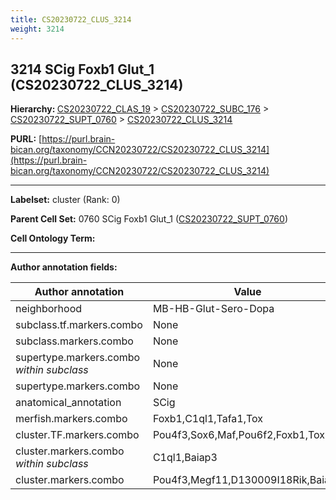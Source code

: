 ```yaml
---
title: CS20230722_CLUS_3214
weight: 3214
---
```

## 3214 SCig Foxb1 Glut_1 (CS20230722_CLUS_3214)
<b>Hierarchy: </b>
[CS20230722_CLAS_19](../CS20230722_CLAS_19) >
[CS20230722_SUBC_176](../CS20230722_SUBC_176) >
[CS20230722_SUPT_0760](../CS20230722_SUPT_0760) >
[CS20230722_CLUS_3214](../CS20230722_CLUS_3214)

**PURL:** [https://purl.brain-bican.org/taxonomy/CCN20230722/CS20230722_CLUS_3214](https://purl.brain-bican.org/taxonomy/CCN20230722/CS20230722_CLUS_3214)

---


**Labelset:** cluster (Rank: 0)

**Parent Cell Set:** 0760 SCig Foxb1 Glut_1 ([CS20230722_SUPT_0760](../CS20230722_SUPT_0760))



**Cell Ontology Term:** 

[MARKER GENES.]: #


---

[TRANSFERRED ANNOTATIONS.]: #


[AUTHOR ANNOTATION FIELDS.]: #


**Author annotation fields:**

| Author annotation | Value |
|-------------------|-------|
|neighborhood|MB-HB-Glut-Sero-Dopa|
|subclass.tf.markers.combo|None|
|subclass.markers.combo|None|
|supertype.markers.combo _within subclass_|None|
|supertype.markers.combo|None|
|anatomical_annotation|SCig|
|merfish.markers.combo|Foxb1,C1ql1,Tafa1,Tox|
|cluster.TF.markers.combo|Pou4f3,Sox6,Maf,Pou6f2,Foxb1,Tox|
|cluster.markers.combo _within subclass_|C1ql1,Baiap3|
|cluster.markers.combo|Pou4f3,Megf11,D130009I18Rik,Baiap3|
